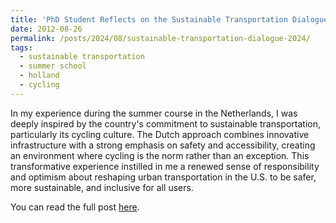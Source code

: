 ```yaml
---
title: 'PhD Student Reflects on the Sustainable Transportation Dialogue of Civilizations in Holland'
date: 2012-08-26
permalink: /posts/2024/08/sustainable-transportation-dialogue-2024/
tags:
  - sustainable transportation
  - summer school
  - holland
  - cycling
---
```


In my experience during the summer course in the Netherlands, I was deeply inspired by the country's commitment to sustainable transportation, particularly its cycling culture. The Dutch approach combines innovative infrastructure with a strong emphasis on safety and accessibility, creating an environment where cycling is the norm rather than an exception. This transformative experience instilled in me a renewed sense of responsibility and optimism about reshaping urban transportation in the U.S. to be safer, more sustainable, and inclusive for all users.

You can read the full post [here](https://coe.northeastern.edu/news/a-reflection-on-the-sustainable-transportation-dialogue-of-civilizations-course-in-holland/).
